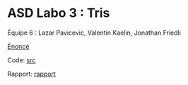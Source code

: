 # ASD Labo 3 : Tris

Équipe 6 : Lazar Pavicevic, Valentin Kaelin, Jonathan Friedli

[Énoncé](enonce)

Code: [src](src)

Rapport: [rapport](rapport)
